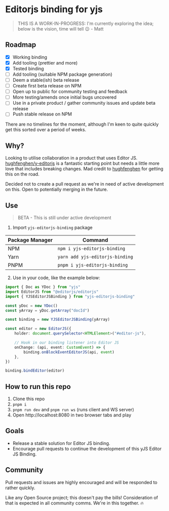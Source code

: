 # Editorjs binding for yjs

> THIS IS A WORK-IN-PROGRESS: I'm currently exploring the idea; below is the vision, time will tell 😉 - Matt

## Roadmap

-   [x] Working binding
-   [x] Add tooling (prettier and more)
-   [x] Tested binding
-   [ ] Add tooling (suitable NPM package generation)
-   [ ] Deem a stable(ish) beta release
-   [ ] Create first beta release on NPM
-   [ ] Open up to public for community testing and feedback
-   [ ] More testing/amends once initial bugs uncovered
-   [ ] Use in a private product / gather community issues and update beta release
-   [ ] Push stable release on NPM

There are no timelines for the moment, although I'm keen to quite quickly get this sorted over a period of weeks.

## Why?

Looking to utilise collaboration in a product that uses Editor JS. [hughfenghen/y-editorjs](https://github.com/hughfenghen/y-editorjs) is a fantastic starting point but needs a little more love that includes breaking changes. Mad credit to [hughfenghen](https://github.com/hughfenghen) for getting this on the road.

Decided not to create a pull request as we're in need of active development on this. Open to potentially merging in the future.

## Use

> BETA - This is still under active development

1. Import `yjs-editorjs-binding` package

| Package Manager | Command                         |
| --------------- | ------------------------------- |
| NPM             | `npm i yjs-editorjs-binding`    |
| Yarn            | `yarn add yjs-editorjs-binding` |
| PNPM            | `pnpm i yjs-editorjs-binding`   |

2. Use in your code, like the example below:

```typescript
import { Doc as YDoc } from "yjs"
import EditorJS from "@editorjs/editorjs"
import { YJSEditorJSBinding } from "yjs-editorjs-binding"

const yDoc = new YDoc()
const yArray = yDoc.getArray("docId")

const binding = new YJSEditorJSBinding(yArray)

const editor = new EditorJS({
    holder: document.querySelector<HTMLElement>("#editor-js"),

    // Hook in our binding listener into Editor JS
    onChange: (api, event: CustomEvent) => {
        binding.onBlockEventEditorJS(api, event)
    },
})

binding.bindEditor(editor)
```

## How to run this repo

1. Clone this repo
2. `pnpm i`
3. `pnpm run dev` and `pnpm run ws` (runs client and WS server)
4. Open http://localhost:8080 in two browser tabs and play

## Goals

-   Release a stable solution for Editor JS binding.
-   Encourage pull requests to continue the development of this yJS Editor JS Binding.

## Community

Pull requests and issues are highly encouraged and will be responded to rather quickly.

Like any Open Source project; this doesn't pay the bills! Consideration of that is expected in all community comms. We're in this together. 🔥

